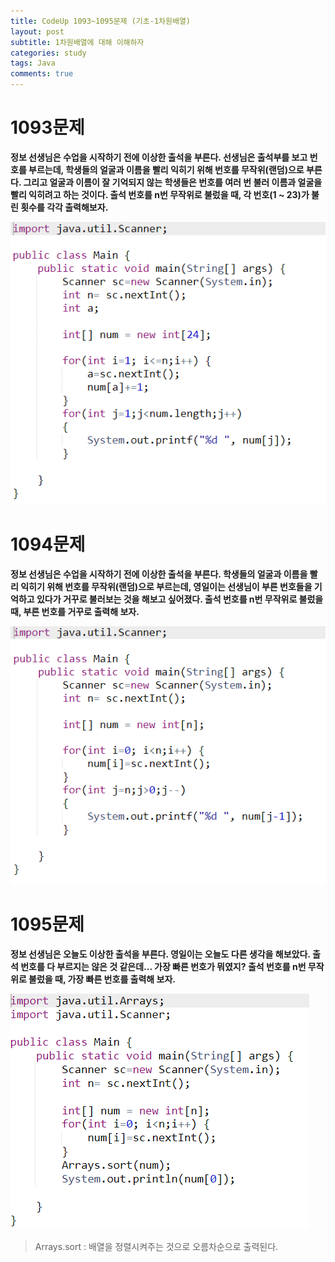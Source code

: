 ```yaml
---
title: CodeUp 1093~1095문제 (기초-1차원배열)
layout: post
subtitle: 1차원배열에 대해 이해하자
categories: study
tags: Java
comments: true
---
```

# 1093문제

**정보 선생님은 수업을 시작하기 전에 이상한 출석을 부른다.
선생님은 출석부를 보고 번호를 부르는데,
학생들의 얼굴과 이름을 빨리 익히기 위해 번호를 무작위(랜덤)으로 부른다.
그리고 얼굴과 이름이 잘 기억되지 않는 학생들은 번호를 여러 번 불러
이름과 얼굴을 빨리 익히려고 하는 것이다.
출석 번호를 n번 무작위로 불렀을 때, 각 번호(1 ~ 23)가 불린 횟수를 각각 출력해보자.**

![1093](/assets/1093_urb0eyuzg.PNG)


# 1094문제

**정보 선생님은 수업을 시작하기 전에 이상한 출석을 부른다.
학생들의 얼굴과 이름을 빨리 익히기 위해 번호를 무작위(랜덤)으로 부르는데,
영일이는 선생님이 부른 번호들을 기억하고 있다가 거꾸로 불러보는 것을 해보고 싶어졌다.
출석 번호를 n번 무작위로 불렀을 때, 부른 번호를 거꾸로 출력해 보자.**

![1094](/assets/1094.PNG)


# 1095문제

**정보 선생님은 오늘도 이상한 출석을 부른다.
영일이는 오늘도 다른 생각을 해보았다.
출석 번호를 다 부르지는 않은 것 같은데... 가장 빠른 번호가 뭐였지?
출석 번호를 n번 무작위로 불렀을 때, 가장 빠른 번호를 출력해 보자.**

![1095](/assets/1095.PNG)

>Arrays.sort : 배열을 정렬시켜주는 것으로 오름차순으로 출력된다.
